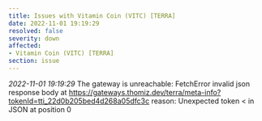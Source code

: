```yaml
---
title: Issues with Vitamin Coin (VITC) [TERRA]
date: 2022-11-01 19:19:29
resolved: false
severity: down
affected:
- Vitamin Coin (VITC) [TERRA]
section: issue
---
```


*2022-11-01 19:19:29* The gateway is unreachable: FetchError invalid json response body at https://gateways.thomiz.dev/terra/meta-info?tokenId=tti_22d0b205bed4d268a05dfc3c reason: Unexpected token < in JSON at position 0